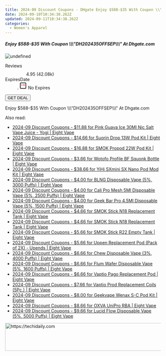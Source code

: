 ```yaml
---
title: 2024-09 Discount Coupons - DHgate Enjoy $588-$35 With Coupon \\\\\\\\\\\\\\\"DH202435OFFSEP\\\\\\\\\\\\\\\" At Dhgate.com
date: 2024-09-10T10:34:38.262Z
updated: 2024-09-11T10:34:38.262Z
categories:
  - Women's Apparel
---
```



<div class="max-w-4xl mx-auto grid grid-cols-1 lg:max-w-5xl lg:gap-x-20 lg:grid-cols-2">
  <div class="relative p-3 col-start-1 row-start-1 flex flex-col-reverse rounded-lg bg-gradient-to-t from-black/75 via-black/0 sm:bg-none sm:row-start-2 sm:p-0 lg:row-start-1">
    <h5 class="mt-1 text-lg font-semibold text-white sm:text-slate-900 md:text-2xl dark:sm:text-white">Enjoy $588-$35 With Coupon \\\&quot;DH202435OFFSEP\\\&quot; At Dhgate.com</h5>
  </div>
  
  <div class="col-start-1 col-end-3 row-start-1 grid gap-4 sm:mb-6 sm:grid-cols-4 lg:col-start-2 lg:row-span-6 lg:row-end-6 lg:mb-0 lg:gap-6">
      <img src="https://cdn3.impact.com//display-logo-via-campaign/12108.gif" onClick="javascript:window.open(decodeURIComponent('https%3A%2F%2Fdhgate.sjv.io%2Fc%2F5597632%2F2136725%2F12108'), '_blank');void(0);" alt="undefined" class="h-60 w-full rounded-lg object-cover sm:col-span-2 sm:h-52 lg:col-span-full" loading="lazy" />
    
  </div>
  <dl class="row-start-2 mt-4 flex items-center text-xs font-medium sm:row-start-3 sm:mt-1 md:mt-2.5 lg:row-start-2">
    <dt class="sr-only">Reviews</dt>
    <dd class="flex items-center text-indigo-600 dark:text-indigo-400">
      <svg width="24" height="24" fill="none" aria-hidden="true" class="mr-1 stroke-current dark:stroke-indigo-500">
        <path d="m12 5 2 5h5l-4 4 2.103 5L12 16l-5.103 3L9 14l-4-4h5l2-5Z" stroke-width="2" stroke-linecap="round" stroke-linejoin="round" />
      </svg>
      <span>4.95 <span class="font-normal text-slate-400">(42.08k)</span></span>
    </dd>
    <dt class="sr-only">ExpiresDate</dt>
    <dd class="flex items-center">
      <svg width="2" height="2" aria-hidden="true" fill="currentColor" class="mx-3 text-slate-300">
        <circle cx="1" cy="1" r="1" />
      </svg>
      <svg width="24" height="24" viewBox="0 0 24 24" fill="none" stroke="currentColor" stroke-width="2">
        <rect x="3" y="3" width="18" height="18" rx="2" fill="#fff" />
        <path d="M6 10L18 10" stroke="red" stroke-width="2" fill="none" />
        <path d="M10 6L10 18" stroke="#fff" stroke-width="2" fill="none" />
      </svg>
      No Expires    </dd>
  </dl>
  <div class="col-start-1 row-start-3 mt-4 self-center sm:col-start-2 sm:row-span-2 sm:row-start-2 sm:mt-0 lg:col-start-1 lg:row-start-3 lg:row-end-4 lg:mt-6">
    <button type="button" onClick="javascript:window.open(decodeURIComponent('https%3A%2F%2Fdhgate.sjv.io%2Fc%2F5597632%2F2136725%2F12108'), '_blank');void(0);" class="rounded-lg bg-red-600 px-3 py-2 text-sm font-medium leading-6 text-white">GET DEAL</button>
  </div>
  <p class="col-start-1 mt-4 text-sm leading-6 sm:col-span-2 lg:col-span-1 lg:row-start-4 lg:mt-6 dark:text-slate-400">
    Enjoy $588-$35 With Coupon \\\"DH202435OFFSEP\\\" At Dhgate.com  </p>
</div>




<span class="atpl-alsoreadstyle">Also read:</span>
<div><ul>
<li><a href="https://coupons.techidaily.com/coupon-1089923-share-59344-sale/"><u>2024-09 Discount Coupons - $11.88 for Pink Guava Ice 30Ml Nic Salt Vape Juice - Yogi | Eight Vape</u></a></li>
<li><a href="https://coupons.techidaily.com/coupon-1089917-share-59344-sale/"><u>2024-09 Discount Coupons - $14.66 for Suorin Drop 13W Pod Kit | Eight Vape</u></a></li>
<li><a href="https://coupons.techidaily.com/coupon-1089916-share-59344-sale/"><u>2024-09 Discount Coupons - $16.88 for SMOK Propod 22W Pod Kit | Eight Vape</u></a></li>
<li><a href="https://coupons.techidaily.com/coupon-1089920-share-59344-sale/"><u>2024-09 Discount Coupons - $3.66 for Wotofo Profile BF Squonk Bottle | Eight Vape</u></a></li>
<li><a href="https://coupons.techidaily.com/coupon-1089927-share-59344-sale/"><u>2024-09 Discount Coupons - $38.66 for YiHi SXmini SX Nano Pod Mod Kit | Eight Vape</u></a></li>
<li><a href="https://coupons.techidaily.com/coupon-1089921-share-59344-sale/"><u>2024-09 Discount Coupons - $4.00 for BLNG Disposable Vape (5%, 3000 Puffs) | Eight Vape</u></a></li>
<li><a href="https://coupons.techidaily.com/coupon-1089922-share-59344-sale/"><u>2024-09 Discount Coupons - $4.00 for Cali Pro Mesh 5Ml Disposable Vape (5%, 2500 Puffs) | Eight Vape</u></a></li>
<li><a href="https://coupons.techidaily.com/coupon-1089915-share-59344-sale/"><u>2024-09 Discount Coupons - $4.00 for Geek Bar Pro 4.5Ml Disposable Vape (5%, 1500 Puffs) | Eight Vape</u></a></li>
<li><a href="https://coupons.techidaily.com/coupon-1089908-share-59344-sale/"><u>2024-09 Discount Coupons - $4.66 for SMOK Stick N18 Replacement Tank | Eight Vape</u></a></li>
<li><a href="https://coupons.techidaily.com/coupon-1089913-share-59344-sale/"><u>2024-09 Discount Coupons - $4.66 for SMOK Stick N18 Replacement Tank | Eight Vape</u></a></li>
<li><a href="https://coupons.techidaily.com/coupon-1089892-share-59344-sale/"><u>2024-09 Discount Coupons - $5.66 for SMOK Stick R22 Empty Tank | Eight Vape</u></a></li>
<li><a href="https://coupons.techidaily.com/coupon-1089914-share-59344-sale/"><u>2024-09 Discount Coupons - $5.66 for Uppen Replacement Pod (Pack of 2X) - Upends | Eight Vape</u></a></li>
<li><a href="https://coupons.techidaily.com/coupon-1089924-share-59344-sale/"><u>2024-09 Discount Coupons - $6.66 for Chew Disposable Vape (3%, 4000 Puffs) | Eight Vape</u></a></li>
<li><a href="https://coupons.techidaily.com/coupon-1089918-share-59344-sale/"><u>2024-09 Discount Coupons - $6.66 for Flum Wafer Disposable Vape (5%, 1600 Puffs) | Eight Vape</u></a></li>
<li><a href="https://coupons.techidaily.com/coupon-1089934-share-59344-sale/"><u>2024-09 Discount Coupons - $6.66 for Vaptio Pago Replacement Pod | Eight Vape</u></a></li>
<li><a href="https://coupons.techidaily.com/coupon-1089893-share-59344-sale/"><u>2024-09 Discount Coupons - $7.66 for Vaptio Prod Replacement Coils (5Pc.) | Eight Vape</u></a></li>
<li><a href="https://coupons.techidaily.com/coupon-1089925-share-59344-sale/"><u>2024-09 Discount Coupons - $8.00 for Geekvape Wenax S-C Pod Kit | Eight Vape</u></a></li>
<li><a href="https://coupons.techidaily.com/coupon-1089928-share-59344-sale/"><u>2024-09 Discount Coupons - $8.66 for OXVA UniPro RBA | Eight Vape</u></a></li>
<li><a href="https://coupons.techidaily.com/coupon-1089919-share-59344-sale/"><u>2024-09 Discount Coupons - $9.66 for Lucid Flow Disposable Vape (5%, 5000 Puffs) | Eight Vape</u></a></li>
</ul></div>







<ins class="adsbygoogle"
      style="display:block"
      data-ad-client="ca-pub-7571918770474297"
      data-ad-slot="8358498916"
      data-ad-format="auto"
      data-full-width-responsive="true"></ins>
    




<!-- affiliate ads begin -->
<a href="https://aligracehair.sjv.io/c/5597632/2135405/19272" target="_top" id="2135405">
  <img src="//a.impactradius-go.com/display-ad/19272-2135405" border="0" alt="https://techidaily.com" width="728" height="90"/>
</a>
<img height="0" width="0" src="https://aligracehair.sjv.io/i/5597632/2135405/19272" style="position:absolute;visibility:hidden;" border="0" />
<!-- affiliate ads end -->



